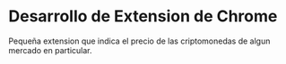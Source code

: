 # Desarrollo de Extension de Chrome

Pequeña extension que indica el precio de las criptomonedas de algun mercado en particular.
